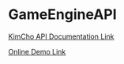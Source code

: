 # GameEngineAPI
[KimCho API Documentation Link](https://kimdav011.github.io/GameEngineAPI/APIDocumentation/out/index.html)

[Online Demo Link](http://gameengineapi-env.eba-8gm6pihj.us-west-2.elasticbeanstalk.com/)
